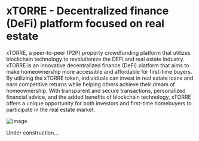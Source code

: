 # xTORRE - Decentralized finance (DeFi) platform focused on real estate

xTORRE, a peer-to-peer (P2P) property crowdfunding platform that utilizes blockchain technology to revolutionize the DEFI and real estate industry. xTORRE is an innovative decentralized finance (DeFi) platform that aims to make homeownership more accessible and affordable for first-time buyers. By utilizing the xTORRE token, individuals can invest in real estate loans and earn competitive returns while helping others achieve their dream of homeownership. With transparent and secure transactions, personalized financial advice, and the added benefits of blockchain technology, xTORRE offers a unique opportunity for both investors and first-time homebuyers to participate in the real estate market.

![image](https://user-images.githubusercontent.com/127965165/225358223-d7edf6cb-4c9d-46eb-95e3-97b3c8b0d8c1.png)

Under construction...
